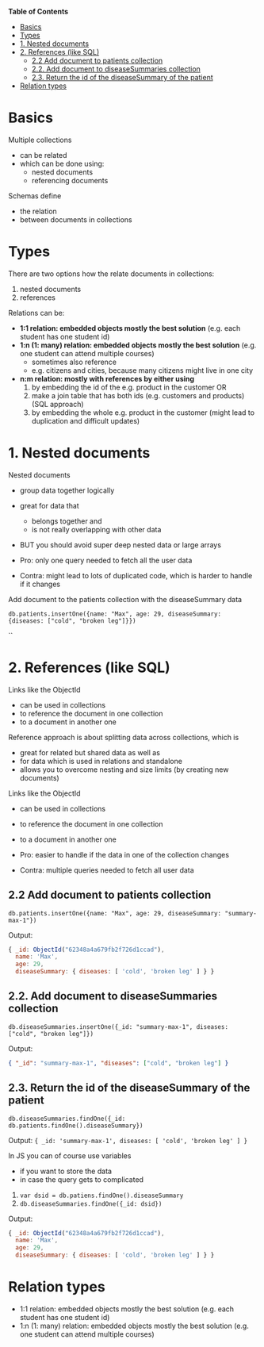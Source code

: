 **Table of Contents**

- [Basics](#basics)
- [Types](#types)
- [1. Nested documents](#1-nested-documents)
- [2. References (like SQL)](#2-references-like-sql)
  - [2.2 Add document to patients collection](#22-add-document-to-patients-collection)
  - [2.2. Add document to diseaseSummaries collection](#22-add-document-to-diseasesummaries-collection)
  - [2.3. Return the id of the diseaseSummary of the patient](#23-return-the-id-of-the-diseasesummary-of-the-patient)
- [Relation types](#relation-types)

# Basics

Multiple collections

- can be related
- which can be done using:
  - nested documents
  - referencing documents

Schemas define

- the relation
- between documents in collections

# Types

There are two options how the relate documents in collections:

1. nested documents
2. references

Relations can be:

- **1:1 relation: embedded objects mostly the best solution** (e.g. each student has one student id)
- **1:n (1: many) relation: embedded objects mostly the best solution** (e.g. one student can attend multiple courses)
  - sometimes also reference
  - e.g. citizens and cities, because many citizens might live in one city
- **n:m relation: mostly with references by either using**
  1. by embedding the id of the e.g. product in the customer OR
  2. make a join table that has both ids (e.g. customers and products) (SQL approach)
  3. by embedding the whole e.g. product in the customer (might lead to duplication and difficult updates)

# 1. Nested documents

Nested documents

- group data together logically
- great for data that
  - belongs together and
  - is not really overlapping with other data
- BUT you should avoid super deep nested data or large arrays

- Pro: only one query needed to fetch all the user data
- Contra: might lead to lots of duplicated code, which is harder to handle if it changes

Add document to the patients collection with the diseaseSummary data

`db.patients.insertOne({name: "Max", age: 29, diseaseSummary: {diseases: ["cold", "broken leg"]}})`

``

# 2. References (like SQL)

Links like the ObjectId

- can be used in collections
- to reference the document in one collection
- to a document in another one

Reference approach is about splitting data across collections, which is

- great for related but shared data as well as
- for data which is used in relations and standalone
- allows you to overcome nesting and size limits (by creating new documents)

Links like the ObjectId

- can be used in collections
- to reference the document in one collection
- to a document in another one

- Pro: easier to handle if the data in one of the collection changes
- Contra: multiple queries needed to fetch all user data

## 2.2 Add document to patients collection

`db.patients.insertOne({name: "Max", age: 29, diseaseSummary: "summary-max-1"})`

Output:

```javascript
{ _id: ObjectId("62348a4a679fb2f726d1ccad"),
  name: 'Max',
  age: 29,
  diseaseSummary: { diseases: [ 'cold', 'broken leg' ] } }
```

## 2.2. Add document to diseaseSummaries collection

`db.diseaseSummaries.insertOne({_id: "summary-max-1", diseases: ["cold", "broken leg"]})`

Output:

```json
{ "_id": "summary-max-1", "diseases": ["cold", "broken leg"] }
```

## 2.3. Return the id of the diseaseSummary of the patient

`db.diseaseSummaries.findOne({_id: db.patients.findOne().diseaseSummary})`

Output: `{ _id: 'summary-max-1', diseases: [ 'cold', 'broken leg' ] }`

In JS you can of course use variables

- if you want to store the data
- in case the query gets to complicated

1. `var dsid = db.patiens.findOne().diseaseSummary`
2. `db.diseaseSummaries.findOne({_id: dsid})`

Output:

```javascript
{ _id: ObjectId("62348a4a679fb2f726d1ccad"),
  name: 'Max',
  age: 29,
  diseaseSummary: { diseases: [ 'cold', 'broken leg' ] } }
```

# Relation types

- 1:1 relation: embedded objects mostly the best solution (e.g. each student has one student id)
- 1:n (1: many) relation: embedded objects mostly the best solution (e.g. one student can attend multiple courses)
